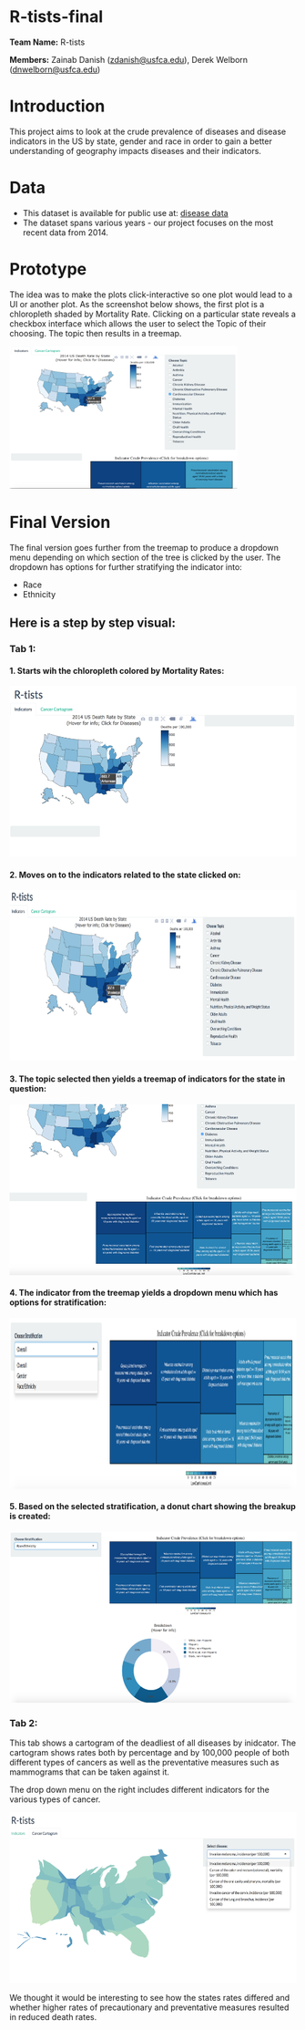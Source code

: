 # R-tists-final


**Team Name:** R-tists

**Members:** Zainab Danish (zdanish@usfca.edu), Derek Welborn (dnwelborn@usfca.edu)

# Introduction

This project aims to look at the crude prevalence of diseases and disease indicators in the US by state, gender and race in order to gain a better understanding of geography impacts diseases and their indicators.

# Data

* This dataset is available for public use at: [disease data](https://catalog.data.gov/dataset/u-s-chronic-disease-indicators-cdi-e50c9)
* The dataset spans various years - our project focuses on the most recent data from 2014.


# Prototype

The idea was to make the plots click-interactive so one plot would lead to a UI or another plot. As the screenshot below shows, the first plot is a chloropleth shaded by Mortality Rate. Clicking on a particular state reveals a checkbox interface which allows the user to select the Topic of their choosing. The topic then results in a treemap.

<img src="https://github.com/usfviz/R-tists-final/blob/master/prototype.png" alt="alt text" width="400" height="250">

# Final Version

The final version goes further from the treemap to produce a dropdown menu depending on which section of the tree is clicked by the user. The dropdown has options for further stratifying the indicator into:

* Race
* Ethnicity

## Here is a step by step visual:

### Tab 1:

#### 1. Starts wih the chloropleth colored by Mortality Rates:

<img src="https://github.com/usfviz/R-tists-final/blob/master/Final%20Images/1.png" alt="alt text" width="550" height="300"> 

#### 2. Moves on to the indicators related to the state clicked on:

<img src="https://github.com/usfviz/R-tists-final/blob/master/Final%20Images/2.png" alt="alt text" width="700" height="300">

#### 3. The topic selected then yields a treemap of indicators for the state in question:

<img src="https://github.com/usfviz/R-tists-final/blob/master/Final%20Images/3.png" alt="alt text" width="600" height="300">

#### 4. The indicator from the treemap yields a dropdown menu which has options for stratification:

<img src="https://github.com/usfviz/R-tists-final/blob/master/Final%20Images/4.png" alt="alt text" width="800" height="300">

#### 5. Based on the selected stratification, a donut chart showing the breakup is created:

<img src="https://github.com/usfviz/R-tists-final/blob/master/Final%20Images/5.png" alt="alt text" width="600" height="300">

### Tab 2:

This tab shows a cartogram of the deadliest of all diseases by inidcator. The cartogram shows rates both by percentage and by 100,000 people of both different types of cancers as well as the preventative measures such as mammograms that can be taken against it.

The drop down menu on the right includes different indicators for the various types of cancer.

<img src="https://github.com/usfviz/R-tists-final/blob/master/Final%20Images/6.png" alt="alt text" width="650" height="300">

We thought it would be interesting to see how the states rates differed and whether higher rates of precautionary and preventative measures resulted in reduced death rates.
